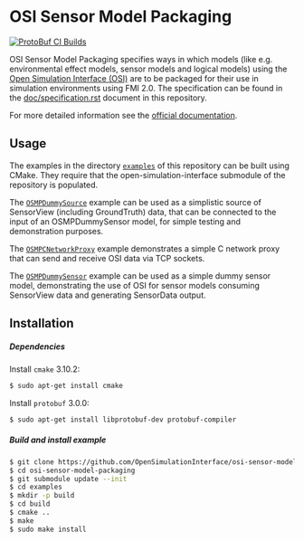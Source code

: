 # OSI Sensor Model Packaging

[![ProtoBuf CI Builds](https://github.com/OpenSimulationInterface/osi-sensor-model-packaging/actions/workflows/protobuf.yml/badge.svg)](https://github.com/OpenSimulationInterface/osi-sensor-model-packaging/actions/workflows/protobuf.yml)

OSI Sensor Model Packaging specifies ways in which models (like e.g. environmental effect models, sensor models and logical models) using the [Open Simulation Interface (OSI)][] are to be packaged for their use in simulation environments using FMI 2.0.
The specification can be found in the [doc/specification.rst](doc/specification.rst) document in this repository.

For more detailed information see the [official documentation](https://opensimulationinterface.github.io/osi-documentation/osi-sensor-model-packaging/README.html).

[Open Simulation Interface (OSI)]: https://github.com/OpenSimulationInterface/open-simulation-interface

## Usage
The examples in the directory [`examples`](https://github.com/OpenSimulationInterface/osi-sensor-model-packaging/tree/master/examples) of this repository can be built using CMake. They require that the open-simulation-interface submodule of the repository is populated.

The [`OSMPDummySource`](https://github.com/OpenSimulationInterface/osi-sensor-model-packaging/tree/master/examples/OSMPDummySource) example can be used as a simplistic source of SensorView (including GroundTruth) data, that can be connected to the input of an OSMPDummySensor model, for simple testing and demonstration purposes.

The [`OSMPCNetworkProxy`](https://github.com/OpenSimulationInterface/osi-sensor-model-packaging/tree/master/examples/OSMPCNetworkProxy) example demonstrates a simple C network proxy that can send and receive OSI data via TCP sockets.

The [`OSMPDummySensor`](https://github.com/OpenSimulationInterface/osi-sensor-model-packaging/tree/master/examples/OSMPDummySensor) example can be used as a simple dummy sensor model, demonstrating the use of OSI for sensor models consuming SensorView data and generating SensorData output.

## Installation
##### Dependencies

Install `cmake` 3.10.2:
```bash
$ sudo apt-get install cmake
```
Install `protobuf` 3.0.0:
```bash
$ sudo apt-get install libprotobuf-dev protobuf-compiler
```

##### Build and install example
```bash
$ git clone https://github.com/OpenSimulationInterface/osi-sensor-model-packaging.git
$ cd osi-sensor-model-packaging
$ git submodule update --init
$ cd examples
$ mkdir -p build
$ cd build
$ cmake ..
$ make
$ sudo make install
```
